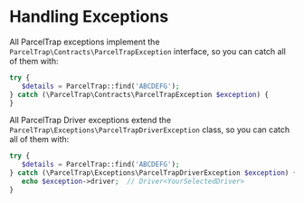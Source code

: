 # Handling Exceptions

All ParcelTrap exceptions implement the `ParcelTrap\Contracts\ParcelTrapException` interface, so you can catch all of
them with:

```php
try {
   $details = ParcelTrap::find('ABCDEFG');
} catch (\ParcelTrap\Contracts\ParcelTrapException $exception) {
}
```

All ParcelTrap Driver exceptions extend the `ParcelTrap\Exceptions\ParcelTrapDriverException` class, so you can catch
all of them with:

```php
try {
   $details = ParcelTrap::find('ABCDEFG');
} catch (\ParcelTrap\Exceptions\ParcelTrapDriverException $exception) {
   echo $exception->driver;  // Driver<YourSelectedDriver>
}
```
